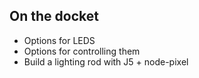 ## On the docket

* Options for LEDS
* Options for controlling them
* Build a lighting rod with J5 + node-pixel
